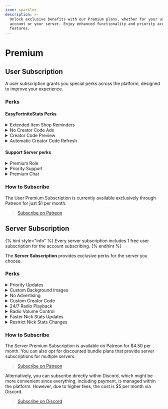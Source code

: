 ```yaml
---
icon: sparkles
description: >-
  Unlock exclusive benefits with our Premium plans, whether for your user
  account or your server. Enjoy enhanced functionality and priority access to
  features.
---
```


# Premium

## User Subscription

A user subscription grants you special perks across the platform, designed to improve your experience.

### Perks

#### EasyFortniteStats Perks

<details>

<summary>Extended Item Shop Reminders</summary>

As a standard user, you're limited to 10 item shop reminders. With Premium, you can set up to 50 reminders, helping you track more of your favorite items.

</details>

<details>

<summary>No Creator Code Ads</summary>

When using the Account System, you won't see any ads for our creator code, meaning no interruptions while logging in or spending V-Bucks through the bot.

</details>

<details>

<summary>Creator Code Preview</summary>

See a preview of the creator code you'll be using when purchasing items with V-Bucks through the bot. You can also customize the creator code before finalizing your purchase.

</details>

<details>

<summary>Automatic Creator Code Refresh</summary>

Set up a creator code that automatically refreshes every 14 days, so it never expires. This ensures a creator code is always set when purchasing items.

</details>

#### Support Server perks

<details>

<summary>Premium Role</summary>

Receive a special Premium role in the official support server, giving you a unique color and higher position in the member list.

</details>

<details>

<summary>Priority Support</summary>

Gain access to a dedicated channel for Premium members, where you'll receive faster support and priority when it comes to resolving issues.

</details>

<details>

<summary>Premium Chat</summary>

Join an exclusive chat channel for Premium users. Here, you'll receive important updates about premium features and can engage with other premium members.

</details>

### How to Subscribe

The User Premium Subscription is currently available exclusively through Patreon for just $1 per month.

> [Subscribe on Patreon](https://patreon.com/easyfortnitestats)

## Server Subscription

{% hint style="info" %}
Every server subscription includes 1 free user subscription for the account subscribing.
{% endhint %}

The **Server Subscription** provides exclusive perks for the server you choose.

### Perks

<details>

<summary>Priority Updates</summary>

Your server will receive priority for automated updates, such as Item Shop, Server Status, and News. This means updates will arrive up to 45 minutes faster than for non-premium servers.

</details>

<details>

<summary>Custom Background Images</summary>

Set custom background images for Item Shop and Stats visuals to give your server a unique look.

</details>

<details>

<summary>No Advertising</summary>

Premium removes all ads related to the bot, including ads for voting or the creator code (Note: Account System ads are not included).

</details>

<details>

<summary>Custom Creator Code</summary>

Display your custom creator code in the Item Shop image on your server. This applies to automated updates and the `/shop` command.

</details>

<details>

<summary>24/7 Radio Playback</summary>

Keep your radio playing continuously, even when all users leave the channel. The bot will also automatically reconnect after restarts to ensure uninterrupted playback.

</details>

<details>

<summary>Radio Volume Control</summary>

Customize the radio volume, with the ability to increase it up to 200%. The default setting is 50% to conserve bandwidth.

</details>

<details>

<summary>Faster Nick Stats Updates</summary>

Nick Stats will update every hour instead of every 3 hours, providing more timely information.

</details>

<details>

<summary>Restrict Nick Stats Changes</summary>

Prevent users from using fake stats in their nicknames. The bot will automatically reset any altered stats to the correct values.

</details>

### How to Subscribe

The Server Premium Subscription is available on Patreon for $4.50 per month. You can also opt for discounted bundle plans that provide server subscriptions for multiple servers.

> [Subscribe on Patreon](https://patreon.com/easyfortnitestats)

Alternatively, you can subscribe directly within Discord, which might be more convenient since everything, including payment, is managed within the platform. However, due to higher fees, the cost is $5 per month via Discord.

> [Subscribe on Discord](https://ptb.discord.com/application-directory/444203099331231746/store/1135707837524349069)
